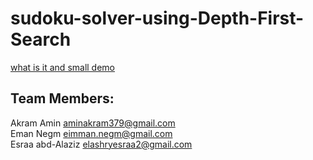 # sudoku-solver-using-Depth-First-Search

[what is it and small demo](https://drive.google.com/file/d/1PD7cm_AhbbyzGBfYo6FTMq_siMUvq7MB/view?usp=sharing)

## Team Members:

Akram Amin   aminakram379@gmail.com <br />
Eman Negm   eimman.negm@gmail.com <br />
Esraa abd-Alaziz   elashryesraa2@gmail.com <br />
